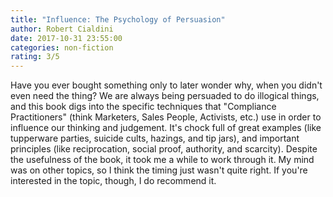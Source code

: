 ```yaml
---
title: "Influence: The Psychology of Persuasion"
author: Robert Cialdini
date: 2017-10-31 23:55:00
categories: non-fiction
rating: 3/5
---
```


Have you ever bought something only to later wonder why, when you didn't even need the thing? We are always being persuaded to do illogical things, and this book digs into the specific techniques that "Compliance Practitioners" (think Marketers, Sales People, Activists, etc.) use in order to influence our thinking and judgement. It's chock full of great examples (like tupperware parties, suicide cults, hazings, and tip jars), and important principles (like reciprocation, social proof, authority, and scarcity). Despite the usefulness of the book, it took me a while to work through it. My mind was on other topics, so I think the timing just wasn't quite right. If you're interested in the topic, though, I do recommend it.
